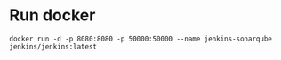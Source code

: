 # Run docker

```shell
docker run -d -p 8080:8080 -p 50000:50000 --name jenkins-sonarqube jenkins/jenkins:latest
```